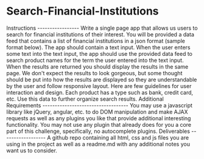 # Search-Financial-Institutions
Instructions -----------------  Write a single page app that allows us users to search for financial institutions of their interest. You will be provided a data feed that contains a list of financial institutions in a json format (sample format below). The app should contain a text input. When the user enters some text into the text input, the app should use the provided data feed to search product names for the term the user entered into the text input. When the results are returned you should display the results in the same page. We don't expect the results to look gorgeous, but some thought should be put into how the results are displayed so they are understandable by the user and follow responsive layout. Here are few guidelines for user interaction and design.   Each product has a type such as bank, credit card, etc. Use this data to further organize search results.  Additional Requirements ----------------------------------- You may use a javascript library like jQuery, angular, etc. to do DOM manipulation and make AJAX requests as well as any plugins you like that provide additional interesting functionality. You may not use any plugin that already does for you a core part of this challenge, specifically, no autocomplete plugins.  Deliverables ------------------ A github repo containing all html, css and js files you are using in the project as well as a readme.md with any additional notes you want us to consider.
